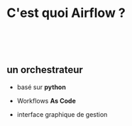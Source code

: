 # C'est quoi Airflow ?
<br/>
<br/>
<br/>

## un **orchestrateur**

- basé sur **python**

- Workflows **As Code**

- interface graphique de gestion
